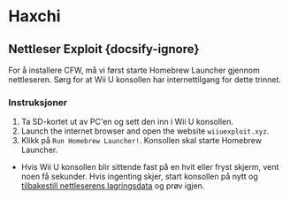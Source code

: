 # Haxchi

## Nettleser Exploit {docsify-ignore}

For å installere CFW, må vi først starte Homebrew Launcher gjennom nettleseren. Sørg for at Wii U konsollen har internettilgang for dette trinnet.

### Instruksjoner

1. Ta SD-kortet ut av PC'en og sett den inn i Wii U konsollen.
1. Launch the internet browser and open the website `wiiuexploit.xyz`.
1. Klikk på `Run Homebrew Launcher!`. Konsollen skal starte Homebrew Launcher.
 - Hvis Wii U konsollen blir sittende fast på en hvit eller fryst skjerm, vent noen få sekunder. Hvis ingenting skjer, start konsollen på nytt og [tilbakestill nettleserens lagringsdata](https://en-americas-support.nintendo.com/app/answers/detail/a_id/1507/~/how-to-delete-the-internet-browser-history) og prøv igjen.